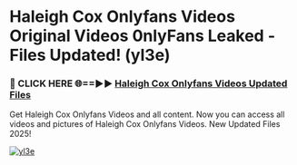 # Haleigh Cox Onlyfans Videos Original Videos 0nlyFans Leaked - Files Updated! (yl3e)

<h3>🔴 CLICK HERE 🌐==►► <a href="https://tinyurl.com/2jnfzry5" rel="nofollow">Haleigh Cox Onlyfans Videos Updated Files</a></h3>

Get Haleigh Cox Onlyfans Videos and all content. Now you can access all videos and pictures of Haleigh Cox Onlyfans Videos. New Updated Files 2025!

[![yl3e](https://i.imgur.com/GyGTBgg.gif)](https://tinyurl.com/2jnfzry5)

